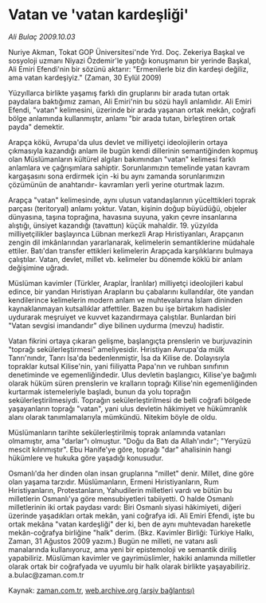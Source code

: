 # Vatan ve 'vatan kardeşliği'

*Ali Bulaç 2009.10.03*

<tr><td class="metin" colspan="2" style="padding-top: 20px; padding-left: 5px; padding-right: 10px;">Nuriye Akman, Tokat GOP Üniversitesi'nde Yrd. Doç. Zekeriya Başkal ve sosyoloji uzmanı Niyazi Özdemir'le yaptığı konuşmanın bir yerinde Başkal, Ali Emiri Efendi'nin bir sözünü aktarır: "Ermenilerle biz din kardeşi değiliz, ama vatan kardeşiyiz." (Zaman, 30 Eylül 2009)</td></tr><tr><td class="metin" colspan="2" style="padding-top: 20px; padding-left: 5px; padding-right: 10px;"><p>Yüzyıllarca birlikte yaşamış farklı din gruplarını bir arada tutan ortak paydalara baktığımız zaman, Ali Emiri'nin bu sözü hayli anlamlıdır. Ali Emiri Efendi, "vatan" kelimesini, üzerinde bir arada yaşanan ortak mekân, coğrafi bölge anlamında kullanmıştır, anlamı "bir arada tutan, birleştiren ortak payda" demektir.
<p>Arapça kökü, Avrupa'da ulus devlet ve milliyetçi ideolojilerin ortaya çıkmasıyla kazandığı anlam ile bugün kendi dillerinin semantiğinden kopmuş olan Müslümanların kültürel algıları bakımından "vatan" kelimesi farklı anlamlara ve çağrışımlara sahiptir. Sorunlarımızın temelinde yatan kavram kargaşasını sona erdirmek için -ki bu aynı zamanda sorunlarımızın çözümünün de anahtarıdır- kavramları yerli yerine oturtmak lazım.
<p>Arapça "vatan" kelimesinde, aynı ulusun vatandaşlarının yücelttikleri toprak parçası (teritoryal) anlamı yoktur. Vatan, kişinin doğup büyüdüğü, objeler dünyasına, taşına toprağına, havasına suyuna, yakın çevre insanlarına alıştığı, ünsiyet kazandığı (tavattun) küçük mahaldir. 19. yüzyılda milliyetçilikler başlayınca Lübnan merkezli Arap Hıristiyanları, Arapçanın zengin dil imkânlarından yararlanarak, kelimelerin semantiklerine müdahale ettiler. Batı'dan transfer ettikleri kelimelerin Arapçada karşılıklarını bulmaya çalıştılar. Vatan, devlet, millet vb. kelimeler bu dönemde köklü bir anlam değişimine uğradı.
<p>Müslüman kavimler (Türkler, Araplar, İranlılar) milliyetçi ideolojileri kabul edince, bir yandan Hıristiyan Arapların bu çabalarını kullandılar, öte yandan kendilerince kelimelerin modern anlam ve muhtevalarına İslam dininden kaynaklanmayan kutsallıklar atfettiler. Bazen bu işe birtakım hadisler uydurarak meşruiyet ve kuvvet kazandırmaya çalıştılar. Bunlardan biri "Vatan sevgisi imandandır" diye bilinen uydurma (mevzu) hadistir.
<p>Vatan fikrini ortaya çıkaran gelişme, başlangıçta prenslerin ve burjuvazinin "toprağı sekülerleştirmesi" ameliyesidir. Hıristiyan Avrupa'da mülk Tanrı'nındır, Tanrı İsa'da bedenlenmiştir, İsa da Kilise de. Dolayısıyla topraklar kutsal Kilise'nin, yani fiiliyatta Papa'nın ve ruhban sınıfının denetiminde ve egemenliğindedir. Ulus devletin başlangıcı, Kilise'ye bağımlı olarak hüküm süren prenslerin ve kralların toprağı Kilise'nin egemenliğinden kurtarmak istemeleriyle başladı, bunun da yolu toprağın sekülerleştirilmesiydi. Toprağın sekülerleştirilmesi de belli coğrafi bölgede yaşayanların toprağı "vatan", yani ulus devletin hâkimiyet ve hükümranlık alanı olarak tanımlamalarıyla mümkündü. Nitekim böyle de oldu.
<p>Müslümanların tarihte sekülerleştirilmiş toprak anlamında vatanları olmamıştır, ama "darlar"ı olmuştur. "Doğu da Batı da Allah'ındır"; "Yeryüzü mescit kılınmıştır". Ebu Hanife'ye göre, toprağı "dar" ahalisinin hangi hükümlere ve hukuka göre yaşadığı konusudur.
<p>Osmanlı'da her dinden olan insan gruplarına "millet" denir. Millet, dine göre olan yaşama tarzıdır. Müslümanların, Ermeni Hıristiyanların, Rum Hıristiyanların, Protestanların, Yahudilerin milletleri vardı ve bütün bu milletlerin Osmanlı'ya göre mensubiyetleri tabiiyetti. O halde Osmanlı milletlerinin iki ortak paydası vardı: Biri Osmanlı siyasi hâkimiyeti, diğeri üzerinde yaşadıkları ortak mekân, yani coğrafya idi. Ali Emiri Efendi, işte bu ortak mekâna "vatan kardeşliği" der ki, ben de aynı muhtevadan hareketle mekân-coğrafya birliğine "halk" derim. (Bkz. Kavimler Birliği: Türkiye Halkı, Zaman, 31 Ağustos 2009 yazım.) Bugün ne milleti, ne vatanı asli manalarında kullanıyoruz, ama yeni bir epistemoloji ve semantik diriliş yapabiliriz. Müslüman kavimler ve gayrimüslimler, hakiki anlamında milletler olarak ortak bir coğrafyada ve uyumlu bir halk olarak birlikte yaşayabiliriz. a.bulac@zaman.com.tr<br/></p></p></p></p></p></p></p></td></tr>

Kaynak: [zaman.com.tr](http://zaman.com.tr/yazar.do?yazino=898694), [web.archive.org (arşiv bağlantısı)](http://web.archive.org/web/20091012005302/http://www.zaman.com.tr:80/yazar.do?yazino=898694)
